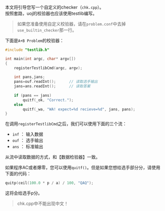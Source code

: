 
本文将引导您写一个自定义的checker（`chk.cpp`）。  
按照套路，uoj的校验器也应该使用testlib编写。

> 如果您准备使用自定义校验器，请在`problem.conf`中去掉`use_builtin_checker`那一行。

下面是`A+B Problem`的校验器：
```cpp
#include "testlib.h"

int main(int argc, char* argv[])
{
    registerTestlibCmd(argc, argv);
    
    int pans,jans;
    pans=ouf.readInt();      // 读取选手输出
    jans=ans.readInt();      // 读取答案
    
    if (pans == jans)
        quitf(_ok, "Correct.");
    else
        quitf(_wa, "WA! expect=%d recieve=%d", jans, pans);
}
```

在调用`registerTestlibCmd`之后，我们可以使用下面的三个流：

- `inf` ： 输入数据
- `ouf` ： 选手输出
- `ans` ： 标准输出

从流中读取数据的方式，和【数据检验器】一致。

如果程序AC或者爆零，您可以使用`quitf()`。但是如果您想给选手部分分，请使用下面的代码：
```cpp
quitp(ceil(100.0 * p / a) / 100, "QAQ");
```
这将会给选手p分。

> chk.cpp中不能出现中文！

